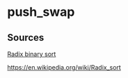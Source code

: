 # push_swap

## Sources

[Radix binary sort](https://www.youtube.com/watch?v=dPwAA7j-8o4)

https://en.wikipedia.org/wiki/Radix_sort
